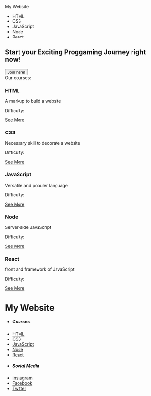 <html>
    <head>
        <meta charset="utf-8">
        <title>My Website</title>
        <link rel="stylesheet" href="notion1.css">
        <link rel="stylesheet" href="notion1.responsive.css">
        <link rel="stylesheet" href="https://fontawesome.com/v5.15/icons?d=gallery&p=2">
        <script src="https://kit.fontawesome.com/06c547d90a.js" crossorigin="anonymous"></script>
    </head>
    <body>
        <div class="header">
            <div class="header-logo">My Website</div>
            <div class="header-list">
                <ul>
                    <li>HTML</li>
                    <li>CSS</li>
                    <li>JavaScript</li>
                    <li>Node</li>
                    <li>React</li>
                </ul>
            </div>
        </div>
        <div class="top-wrapper">
            <div class="container">
                <h2>Start your Exciting Proggaming Journey right now!</h2>
                <input class="join-submit" type="submit" value="Join here!">
            </div>
        </div>
        <div class="lessons">Our courses:</div>
        <div class="lesson-wrapper">
            <div class="lesson-a">
                <h3>HTML</h3>
                <p>A markup to build a website</p>
                <p>Difficulty: <i class="far fa-star" aria-hiden="true"></i></p>
                <a href="#">See More <i class="fa fa-long-arrow-alt-right" aria-hiden="true"></i></a>
            </div>
            <div class="lesson-b">
                <h3>CSS</h3>
                <p>Necessary skill to decorate a website</p>
                <p>Difficulty: <i class="far fa-star" aria-hiden="true"></i></p>
                <a href="#">See More <i class="fa fa-long-arrow-alt-right" aria-hiden="true"></i></a>
            </div>
            <div class="lesson-c">
                <h3>JavaScript</h3>
                <p>Versatile and populer language</p>
                <p>Difficulty: <i class="far fa-star" aria-hiden="true"></i></p>
                <a href="#">See More <i class="fa fa-long-arrow-alt-right" aria-hiden="true"></i></a>
            </div>
            <div class="lesson-d">
                <h3>Node</h3>
                <p>Server-side JavaScript</p>
                <p>Difficulty: <i class="far fa-star" aria-hiden="true"></i></p>
                <a href="#">See More <i class="fa fa-long-arrow-alt-right" aria-hiden="true"></i></a>
            </div>
            <div class="lesson-e">
                <h3>React</h3>
                <p>front and framework of JavaScript</p>
                <p>Difficulty: <i class="far fa-star" aria-hiden="true"></i></p>
                <a href="#">See More <i class="fa fa-long-arrow-alt-right" aria-hiden="true"></i></a>
            </div>
        </div>
        <div class="footer">
            <div class="footer one">
                <h1>My Website</h1>
            </div>
            <div class="footer two">
                <ul>
                    <li>
                        <h5>Courses</h5>
                    </li>
                    <li>
                        <a href="#">HTML</a>
                    </li>
                    <li>
                        <a href="#">CSS</a>
                    </li>
                    <li>
                        <a href="#">JavaScript</a>
                    </li>
                    <li>
                        <a href="#">Node</a>
                    </li>
                    <li>
                        <a href="#">React</a>
                    </li>
                </ul>
            </div>
            <div class="footer three">
                <ul>
                    <li>
                        <h5>Social Media</h5>
                    </li>
                    <li>
                        <a href="#">Instagram</a>
                    </li>
                    <li>
                        <a href="#">Facebook</a>
                    </li>
                    <li>
                        <a href="#">Twitter</a>
                    </li>
                </ul>
            </div>
        </div>
    </body>
</html>
